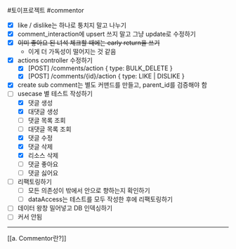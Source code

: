 #토이프로젝트 #commentor 

 - [x] like / dislike는 하나로 퉁치지 말고 나누기
 - [x] comment_interaction에 upsert 쓰지 말고 그냥 update로 수정하기
 - [x] ~~이미 좋아요 된 녀석 체크할 때에는 early return을 쓰기~~
	 - 이게 더 가독성이 떨어지는 것 같음
 - [x] actions controller 수정하기
	 - [x] [POST] /comments/action { type: BULK_DELETE }
	 - [x] [POST] /comments/{id}/action { type: LIKE | DISLIKE }
- [x] create sub comment는 별도 커맨드를 만들고, parent_id를 검증해야 함
- [ ] usecase 별 테스트 작성하기
	- [x] 댓글 생성
	- [x] 대댓글 생성
	- [ ] 댓글 목록 조회
	- [ ] 대댓글 목록 조회
	- [x] 댓글 수정
	- [x] 댓글 삭제
	- [x] 리소스 삭제
	- [ ] 댓글 좋아요
	- [ ] 댓글 싫어요
- [ ] 리팩토링하기
	- [ ] 모든 의존성이 밖에서 안으로 향하는지 확인하기
	- [ ] dataAccess는 테스트를 모두 작성한 후에 리팩토링하기
- [ ] 데이터 왕창 밀어넣고 DB 인덱싱하기
- [ ] 커서 안됨
---
[[a. Commentor란?]]